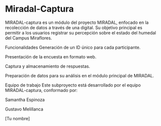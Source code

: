 # Miradal-Captura
MIRADAL-captura es un módulo del proyecto MIRADAL, enfocado en la recolección de datos a través de una digital. Su objetivo principal es permitir a los usuarios registrar su percepción sobre el estado del humedal del Campus Miraflores.

Funcionalidades
Generación de un ID único para cada participante.

Presentación de la encuesta en formato web.

Captura y almacenamiento de respuestas.

Preparación de datos para su análisis en el módulo principal de MIRADAL.

Equipo de trabajo
Este subproyecto está desarrollado por el equipo MIRADAL-captura, conformado por:

Samantha Espinoza

Gustavo Melillanca

[Tu nombre]
